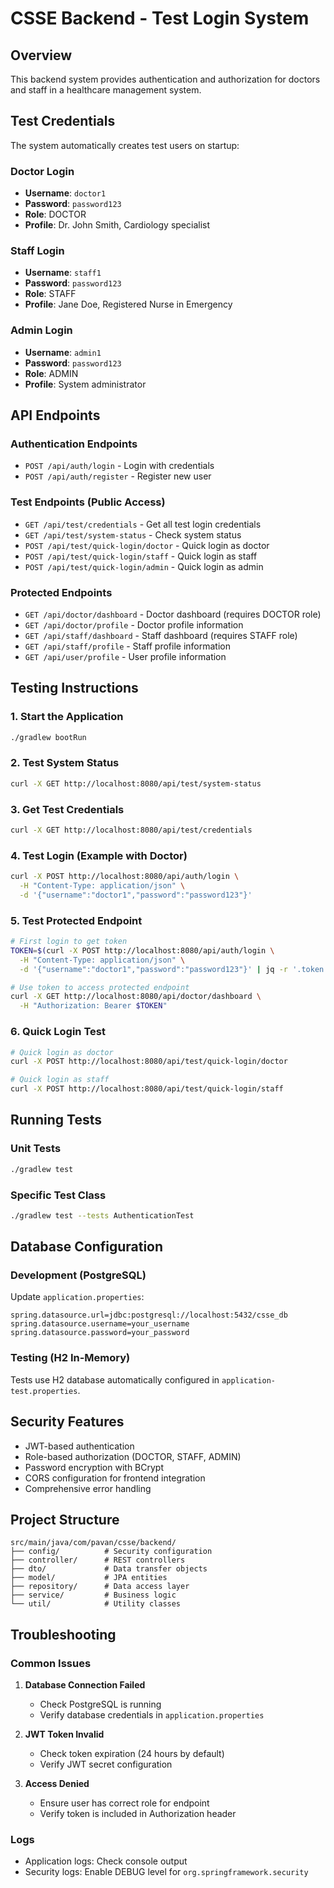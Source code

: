 # CSSE Backend - Test Login System

## Overview

This backend system provides authentication and authorization for doctors and staff in a healthcare management system.

## Test Credentials

The system automatically creates test users on startup:

### Doctor Login

- **Username**: `doctor1`
- **Password**: `password123`
- **Role**: DOCTOR
- **Profile**: Dr. John Smith, Cardiology specialist

### Staff Login

- **Username**: `staff1`
- **Password**: `password123`
- **Role**: STAFF
- **Profile**: Jane Doe, Registered Nurse in Emergency

### Admin Login

- **Username**: `admin1`
- **Password**: `password123`
- **Role**: ADMIN
- **Profile**: System administrator

## API Endpoints

### Authentication Endpoints

- `POST /api/auth/login` - Login with credentials
- `POST /api/auth/register` - Register new user

### Test Endpoints (Public Access)

- `GET /api/test/credentials` - Get all test login credentials
- `GET /api/test/system-status` - Check system status
- `POST /api/test/quick-login/doctor` - Quick login as doctor
- `POST /api/test/quick-login/staff` - Quick login as staff
- `POST /api/test/quick-login/admin` - Quick login as admin

### Protected Endpoints

- `GET /api/doctor/dashboard` - Doctor dashboard (requires DOCTOR role)
- `GET /api/doctor/profile` - Doctor profile information
- `GET /api/staff/dashboard` - Staff dashboard (requires STAFF role)
- `GET /api/staff/profile` - Staff profile information
- `GET /api/user/profile` - User profile information

## Testing Instructions

### 1. Start the Application

```bash
./gradlew bootRun
```

### 2. Test System Status

```bash
curl -X GET http://localhost:8080/api/test/system-status
```

### 3. Get Test Credentials

```bash
curl -X GET http://localhost:8080/api/test/credentials
```

### 4. Test Login (Example with Doctor)

```bash
curl -X POST http://localhost:8080/api/auth/login \
  -H "Content-Type: application/json" \
  -d '{"username":"doctor1","password":"password123"}'
```

### 5. Test Protected Endpoint

```bash
# First login to get token
TOKEN=$(curl -X POST http://localhost:8080/api/auth/login \
  -H "Content-Type: application/json" \
  -d '{"username":"doctor1","password":"password123"}' | jq -r '.token')

# Use token to access protected endpoint
curl -X GET http://localhost:8080/api/doctor/dashboard \
  -H "Authorization: Bearer $TOKEN"
```

### 6. Quick Login Test

```bash
# Quick login as doctor
curl -X POST http://localhost:8080/api/test/quick-login/doctor

# Quick login as staff
curl -X POST http://localhost:8080/api/test/quick-login/staff
```

## Running Tests

### Unit Tests

```bash
./gradlew test
```

### Specific Test Class

```bash
./gradlew test --tests AuthenticationTest
```

## Database Configuration

### Development (PostgreSQL)

Update `application.properties`:

```properties
spring.datasource.url=jdbc:postgresql://localhost:5432/csse_db
spring.datasource.username=your_username
spring.datasource.password=your_password
```

### Testing (H2 In-Memory)

Tests use H2 database automatically configured in `application-test.properties`.

## Security Features

- JWT-based authentication
- Role-based authorization (DOCTOR, STAFF, ADMIN)
- Password encryption with BCrypt
- CORS configuration for frontend integration
- Comprehensive error handling

## Project Structure

```
src/main/java/com/pavan/csse/backend/
├── config/          # Security configuration
├── controller/      # REST controllers
├── dto/             # Data transfer objects
├── model/           # JPA entities
├── repository/      # Data access layer
├── service/         # Business logic
└── util/            # Utility classes
```

## Troubleshooting

### Common Issues

1. **Database Connection Failed**

   - Check PostgreSQL is running
   - Verify database credentials in `application.properties`

2. **JWT Token Invalid**

   - Check token expiration (24 hours by default)
   - Verify JWT secret configuration

3. **Access Denied**
   - Ensure user has correct role for endpoint
   - Verify token is included in Authorization header

### Logs

- Application logs: Check console output
- Security logs: Enable DEBUG level for `org.springframework.security`
